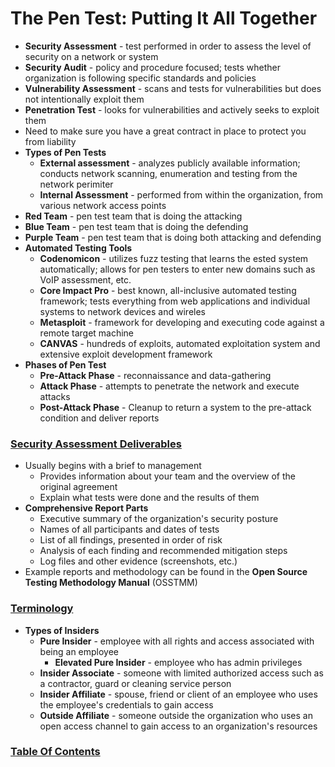 # The Pen Test:  Putting It All Together

- **Security Assessment** - test performed in order to assess the level of security on a network or system
- **Security Audit** - policy and procedure focused; tests whether organization is following specific standards and policies
- **Vulnerability Assessment** - scans and tests for vulnerabilities but does not intentionally exploit them
- **Penetration Test** - looks for vulnerabilities and actively seeks to exploit them
- Need to make sure you have a great contract in place to protect you from liability
- **Types of Pen Tests**
  - **External assessment** - analyzes publicly available information; conducts network scanning, enumeration and testing from the network perimiter
  - **Internal Assessment** - performed from within the organization, from various network access points
- **Red Team** - pen test team that is doing the attacking
- **Blue Team** - pen test team that is doing the defending
- **Purple Team** - pen test team that is doing both attacking and defending
- **Automated Testing Tools**
  - **Codenomicon** - utilizes fuzz testing that learns the ested system automatically; allows for pen testers to enter new domains such as VoIP assessment, etc.
  - **Core Impact Pro** - best known, all-inclusive automated testing framework; tests everything from web applications and individual systems to network devices and wireles
  - **Metasploit** - framework for developing and executing code against a remote target machine
  - **CANVAS** - hundreds of exploits, automated exploitation system and extensive exploit development framework
- **Phases of Pen Test**
  - **Pre-Attack Phase** - reconnaissance and data-gathering
  - **Attack Phase** - attempts to penetrate the network and execute attacks
  - **Post-Attack Phase** - Cleanup to return a system to the pre-attack condition and deliver reports

### <u>Security Assessment Deliverables</u>

- Usually begins with a brief to management
  - Provides information about your team and the overview of the original agreement
  - Explain what tests were done and the results of them
- **Comprehensive Report Parts**
  - Executive summary of the organization's security posture
  - Names of all participants and dates of tests
  - List of all findings, presented in order of risk
  - Analysis of each finding and recommended mitigation steps
  - Log files and other evidence (screenshots, etc.)
- Example reports and methodology can be found in the **Open Source Testing Methodology Manual** (OSSTMM)

### <u>Terminology</u>

- **Types of Insiders**
  - **Pure Insider** - employee with all rights and access associated with being an employee
    - **Elevated Pure Insider** - employee who has admin privileges
  - **Insider Associate** - someone with limited authorized access such as a contractor, guard or cleaning service person
  - **Insider Affiliate** - spouse, friend or client of an employee who uses the employee's credentials to gain access
  - **Outside Affiliate** - someone outside the organization who uses an open access channel to gain access to an organization's resources

### [Table Of Contents](https://karsyboy.github.io/CEHv10_Ultimate_Study_Guide/)